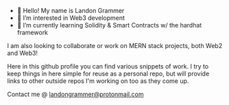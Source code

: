 - 👋 Hello! My name is Landon Grammer
- 👀 I’m interested in Web3 development
- 🌱 I’m currently learning Solidity & Smart Contracts w/ the hardhat framework

 I am also looking to collaborate or work on MERN stack projects, both Web2 and Web3!
 
 Here in this github profile you can find various snippets of work. I try to keep things in here simple for reuse as a personal repo, but will provide links to other outside repos  I'm working on too as they come up.
 
 Contact me @ landongrammer@protonmail.com
 
 
 


